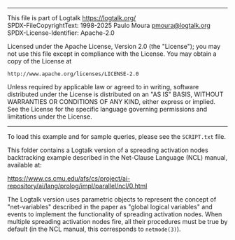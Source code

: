 ________________________________________________________________________

This file is part of Logtalk <https://logtalk.org/>  
SPDX-FileCopyrightText: 1998-2025 Paulo Moura <pmoura@logtalk.org>  
SPDX-License-Identifier: Apache-2.0

Licensed under the Apache License, Version 2.0 (the "License");
you may not use this file except in compliance with the License.
You may obtain a copy of the License at

    http://www.apache.org/licenses/LICENSE-2.0

Unless required by applicable law or agreed to in writing, software
distributed under the License is distributed on an "AS IS" BASIS,
WITHOUT WARRANTIES OR CONDITIONS OF ANY KIND, either express or implied.
See the License for the specific language governing permissions and
limitations under the License.
________________________________________________________________________


To load this example and for sample queries, please see the `SCRIPT.txt`
file.

This folder contains a Logtalk version of a spreading activation nodes
backtracking example described in the Net-Clause Language (NCL) manual,
available at:

https://www.cs.cmu.edu/afs/cs/project/ai-repository/ai/lang/prolog/impl/parallel/ncl/0.html

The Logtalk version uses parametric objects to represent the concept of
"net-variables" described in the paper as "global logical variables" and
events to implement the functionality of spreading activation nodes.
When multiple spreading activation nodes fire, all their procedures must
be true by default (in the NCL manual, this corresponds to `netmode(3)`).
